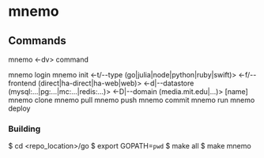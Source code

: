 
# mnemo

## Commands

   mnemo <-dv> command

   mnemo login
   mnemo init <-t/--type (go|julia|node|python|ruby|swift)>
             <-f/--frontend (direct|ha-direct|ha-web|web)>
             <-d|--datastore (mysql:...|pg:...|mc:...|redis:...)>
             <-D|--domain (media.mit.edu|...)> [name]
   mnemo clone
   mnemo pull
   mnemo push
   mnemo commit
   mnemo run
   mnemo deploy

### Building

   $ cd <repo_location>/go
   $ export GOPATH=`pwd`
   $ make all
   $ make mnemo
